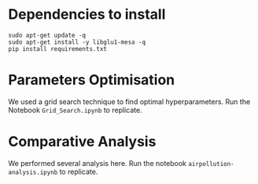 # Dependencies to install
```
sudo apt-get update -q
sudo apt-get install -y libglu1-mesa -q
pip install requirements.txt
```

# Parameters Optimisation

We used a grid search technique to find optimal hyperparameters. Run the Notebook `Grid_Search.ipynb` to replicate.

# Comparative Analysis

We performed several analysis here. Run the notebook `airpollution-analysis.ipynb` to replicate.

